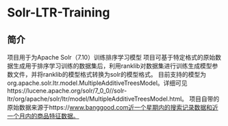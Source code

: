 # Solr-LTR-Training<br>
## 简介
  项目用于为Apache Solr（7.10）训练排序学习模型
  项目可基于特定格式的原始数据生成用于排序学习训练的数据集后，利用ranklib对数据集进行训练生成模型参数文件，并将ranklib的模型格式转换为solr的模型格式。
  目前支持的模型为org.apache.solr.ltr.model.MultipleAdditiveTreesModel。详细可见https://lucene.apache.org/solr/7_0_0//solr-ltr/org/apache/solr/ltr/model/MultipleAdditiveTreesModel.html。
  项目自带的原始数据来源于https://www.banggood.com近一个星期内的搜索记录数据和近一个月内的商品特征数据。<br>